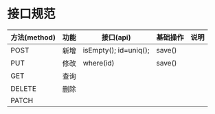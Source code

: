 # 接口规范


| 方法(method) | 功能 | 接口(api)                   | 基础操作 | 说明 |
| -------------- | ------ | ----------------------------- | ---------- | ------ |
| POST         | 新增 | isEmpty(); id=uniq(); | save()   |      |
| PUT          | 修改 | where(id)                   | save()   |      |
| GET          | 查询 |                             |          |      |
| DELETE       | 删除 |                             |          |      |
| PATCH        |      |                             |          |      |

